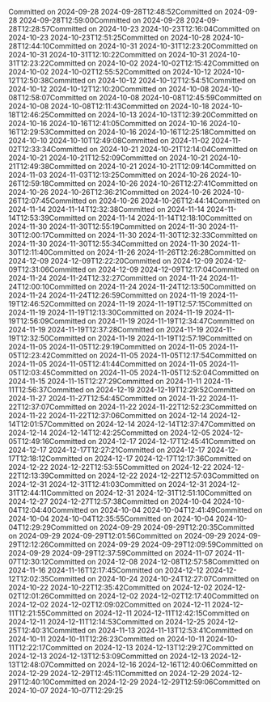 Committed on 2024-09-28 2024-09-28T12:48:52Committed on 2024-09-28 2024-09-28T12:59:00Committed on 2024-09-28 2024-09-28T12:28:57Committed on 2024-10-23 2024-10-23T12:16:04Committed on 2024-10-23 2024-10-23T12:51:25Committed on 2024-10-28 2024-10-28T12:44:10Committed on 2024-10-31 2024-10-31T12:23:20Committed on 2024-10-31 2024-10-31T12:10:22Committed on 2024-10-31 2024-10-31T12:23:22Committed on 2024-10-02 2024-10-02T12:15:42Committed on 2024-10-02 2024-10-02T12:55:52Committed on 2024-10-12 2024-10-12T12:50:38Committed on 2024-10-12 2024-10-12T12:54:51Committed on 2024-10-12 2024-10-12T12:10:20Committed on 2024-10-08 2024-10-08T12:58:07Committed on 2024-10-08 2024-10-08T12:45:59Committed on 2024-10-08 2024-10-08T12:11:43Committed on 2024-10-18 2024-10-18T12:46:25Committed on 2024-10-13 2024-10-13T12:39:20Committed on 2024-10-16 2024-10-16T12:41:05Committed on 2024-10-16 2024-10-16T12:29:53Committed on 2024-10-16 2024-10-16T12:25:18Committed on 2024-10-10 2024-10-10T12:49:08Committed on 2024-11-02 2024-11-02T12:33:34Committed on 2024-10-21 2024-10-21T12:14:04Committed on 2024-10-21 2024-10-21T12:52:09Committed on 2024-10-21 2024-10-21T12:49:38Committed on 2024-10-21 2024-10-21T12:09:14Committed on 2024-11-03 2024-11-03T12:13:25Committed on 2024-10-26 2024-10-26T12:59:18Committed on 2024-10-26 2024-10-26T12:27:41Committed on 2024-10-26 2024-10-26T12:36:21Committed on 2024-10-26 2024-10-26T12:07:45Committed on 2024-10-26 2024-10-26T12:44:14Committed on 2024-11-14 2024-11-14T12:32:38Committed on 2024-11-14 2024-11-14T12:53:39Committed on 2024-11-14 2024-11-14T12:18:10Committed on 2024-11-30 2024-11-30T12:55:19Committed on 2024-11-30 2024-11-30T12:00:17Committed on 2024-11-30 2024-11-30T12:32:33Committed on 2024-11-30 2024-11-30T12:55:34Committed on 2024-11-30 2024-11-30T12:11:40Committed on 2024-11-26 2024-11-26T12:26:28Committed on 2024-12-09 2024-12-09T12:22:20Committed on 2024-12-09 2024-12-09T12:31:06Committed on 2024-12-09 2024-12-09T12:17:04Committed on 2024-11-24 2024-11-24T12:32:27Committed on 2024-11-24 2024-11-24T12:00:10Committed on 2024-11-24 2024-11-24T12:13:50Committed on 2024-11-24 2024-11-24T12:26:59Committed on 2024-11-19 2024-11-19T12:46:52Committed on 2024-11-19 2024-11-19T12:57:15Committed on 2024-11-19 2024-11-19T12:13:30Committed on 2024-11-19 2024-11-19T12:56:09Committed on 2024-11-19 2024-11-19T12:34:47Committed on 2024-11-19 2024-11-19T12:37:28Committed on 2024-11-19 2024-11-19T12:32:50Committed on 2024-11-19 2024-11-19T12:57:19Committed on 2024-11-05 2024-11-05T12:29:19Committed on 2024-11-05 2024-11-05T12:23:42Committed on 2024-11-05 2024-11-05T12:17:54Committed on 2024-11-05 2024-11-05T12:41:44Committed on 2024-11-05 2024-11-05T12:03:45Committed on 2024-11-05 2024-11-05T12:52:04Committed on 2024-11-15 2024-11-15T12:27:29Committed on 2024-11-11 2024-11-11T12:56:37Committed on 2024-12-19 2024-12-19T12:29:52Committed on 2024-11-27 2024-11-27T12:54:45Committed on 2024-11-22 2024-11-22T12:37:07Committed on 2024-11-22 2024-11-22T12:52:23Committed on 2024-11-22 2024-11-22T12:37:06Committed on 2024-12-14 2024-12-14T12:01:57Committed on 2024-12-14 2024-12-14T12:37:47Committed on 2024-12-14 2024-12-14T12:42:25Committed on 2024-12-05 2024-12-05T12:49:16Committed on 2024-12-17 2024-12-17T12:45:41Committed on 2024-12-17 2024-12-17T12:27:21Committed on 2024-12-17 2024-12-17T12:18:12Committed on 2024-12-17 2024-12-17T12:17:36Committed on 2024-12-22 2024-12-22T12:53:55Committed on 2024-12-22 2024-12-22T12:13:39Committed on 2024-12-22 2024-12-22T12:57:03Committed on 2024-12-31 2024-12-31T12:41:03Committed on 2024-12-31 2024-12-31T12:44:11Committed on 2024-12-31 2024-12-31T12:51:10Committed on 2024-12-27 2024-12-27T12:57:38Committed on 2024-10-04 2024-10-04T12:04:40Committed on 2024-10-04 2024-10-04T12:41:49Committed on 2024-10-04 2024-10-04T12:35:55Committed on 2024-10-04 2024-10-04T12:29:29Committed on 2024-09-29 2024-09-29T12:20:35Committed on 2024-09-29 2024-09-29T12:01:56Committed on 2024-09-29 2024-09-29T12:12:26Committed on 2024-09-29 2024-09-29T12:09:59Committed on 2024-09-29 2024-09-29T12:37:59Committed on 2024-11-07 2024-11-07T12:30:12Committed on 2024-12-08 2024-12-08T12:57:58Committed on 2024-11-16 2024-11-16T12:17:45Committed on 2024-12-12 2024-12-12T12:02:35Committed on 2024-10-24 2024-10-24T12:27:07Committed on 2024-10-22 2024-10-22T12:35:42Committed on 2024-12-02 2024-12-02T12:01:26Committed on 2024-12-02 2024-12-02T12:17:40Committed on 2024-12-02 2024-12-02T12:09:02Committed on 2024-12-11 2024-12-11T12:21:55Committed on 2024-12-11 2024-12-11T12:42:15Committed on 2024-12-11 2024-12-11T12:14:53Committed on 2024-12-25 2024-12-25T12:40:31Committed on 2024-11-13 2024-11-13T12:53:41Committed on 2024-10-11 2024-10-11T12:26:23Committed on 2024-10-11 2024-10-11T12:22:17Committed on 2024-12-13 2024-12-13T12:29:27Committed on 2024-12-13 2024-12-13T12:53:09Committed on 2024-12-13 2024-12-13T12:48:07Committed on 2024-12-16 2024-12-16T12:40:06Committed on 2024-12-29 2024-12-29T12:45:11Committed on 2024-12-29 2024-12-29T12:40:10Committed on 2024-12-29 2024-12-29T12:59:06Committed on 2024-10-07 2024-10-07T12:29:25